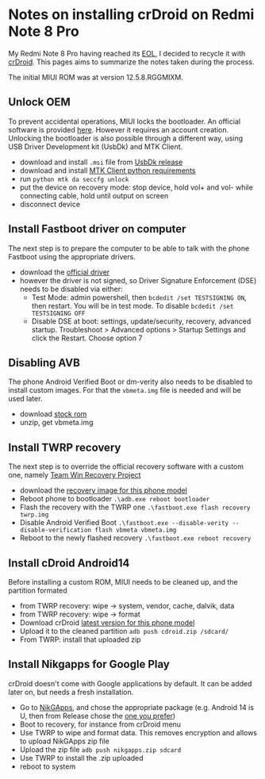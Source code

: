 # Notes on installing crDroid on Redmi Note 8 Pro

My Redmi Note 8 Pro having reached its [EOL](https://trust.mi.com/misrc/updates/phone), I decided to recycle it with [crDroid](https://crdroid.net/).
This pages aims to summarize the notes taken during the process.

The initial MIUI ROM was at version 12.5.8.RGGMIXM.

## Unlock OEM
To prevent accidental operations, MIUI locks the bootloader. An official software is provided [here](https://en.miui.com/unlock/download_en.html). However it requires an account creation.
Unlocking the bootloader is also possible through a different way, using USB Driver Development kit (UsbDk) and MTK Client.

  - download and install `.msi` file from [UsbDk release](https://github.com/daynix/UsbDk)
  - download and install [MTK Client python requirements](https://github.com/bkerler/mtkclient)
  - run `python mtk da seccfg unlock`
  - put the device on recovery mode: stop device, hold vol+ and vol- while connecting cable, hold until output on screen
  - disconnect device

## Install Fastboot driver on computer
The next step is to prepare the computer to be able to talk with the phone Fastboot using the appropriate drivers.

  - download the [official driver](http://bigota.d.miui.com/tools/xiaomi_usb_driver.rar)
  - however the driver is not signed, so Driver Signature Enforcement (DSE) needs to be disabled via either:
    - Test Mode: admin powershell, then `bcdedit /set TESTSIGNING ON`, then restart. You will be in test mode. To disable `bcdedit /set TESTSIGNING OFF`
    - Disable DSE at boot: settings, update/security, recovery, advanced startup. Troubleshoot > Advanced options > Startup Settings and click the Restart. Choose option 7

## Disabling AVB
The phone  Android Verified Boot or dm-verity also needs to be disabled to install custom images. For that the `vbmeta.img` file is needed and will be used later.

  - download [stock rom](https://cdn-ota.azureedge.net/V12.5.8.0.RGGMIXM/miui_BEGONIAGlobal_V12.5.8.0.RGGMIXM_db66dbc998_11.0.zip)
  - unzip, get vbmeta.img

## Install TWRP recovery
The next step is to override the official recovery software with a custom one, namely [Team Win Recovery Project](https://twrp.me/)

  - download the [recovery image for this phone model](https://dl.twrp.me/begonia/)
  - Reboot phone to bootloader `.\adb.exe reboot bootloader`
  - Flash the recovery with the TWRP one `.\fastboot.exe flash recovery twrp.img`
  - Disable Android Verified Boot `.\fastboot.exe --disable-verity --disable-verification flash vbmeta vbmeta.img`
  - Reboot to the newly flashed recovery `.\fastboot.exe reboot recovery`

## Install cDroid Android14
Before installing a custom ROM, MIUI needs to be cleaned up, and the partition formated

  - from TWRP recovery: wipe -> system, vendor, cache, dalvik, data
  - from TWRP recovery: wipe -> format
  - Download crDroid [latest version for this phone model](https://onboardcloud.dl.sourceforge.net/project/crdroid/begonia/10.x/crDroidAndroid-14.0-20240112-begonia-v10.1.zip)
  - Upload it to the cleaned partition `adb push cdroid.zip /sdcard/`
  - From TWRP: install that uploaded zip

## Install Nikgapps for Google Play
crDroid doesn't come with Google applications by default. It can be added later on, but needs a fresh installation.

  - Go to [NikGApps](https://nikgapps.com/downloads), and chose the appropriate package (e.g. Android 14 is U, then from Release chose the [one you prefer](https://onboardcloud.dl.sourceforge.net/project/nikgapps/Config-Releases/NikGapps-U/13-Jan-2024/NikGapps-Ccrlll-arm64-14-20240113.zip))
  - Boot to recovery, for instance from crDroid menu
  - Use TWRP to wipe and format data. This removes encryption and allows to upload NikGApps zip file
  - Upload the zip file `adb push nikgapps.zip sdcard`
  - Use TWRP to install the .zip uploaded
  - reboot to system
